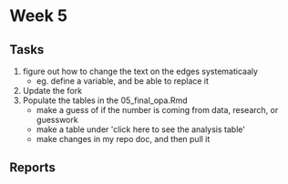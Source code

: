 # Week 5
## Tasks
1. figure out how to change the text on the edges systematicaaly 
   - eg. define a variable, and be able to replace it
2. Update the fork
3. Populate the tables in the 05_final_opa.Rmd
   - make a guess of if the number is coming from data, research, or guesswork
   - make a table under 'click here to see the analysis table'
   - make changes in my repo doc, and then pull it
   
## Reports
